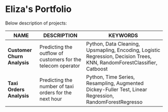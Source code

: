 # Eliza's Portfolio

Below description of projects:

| NAME | DESCRIPTION| KEYWORDS|
| ------------- | ------------- |  ------------- |
| **Customer Churn Analysis**  | Predicting the outflow of customers for the telecom operator | Python, Data Cleaning, Upsmapling, Encoding, Logistic Regression, Decision Trees, KNN, RandomForestClassifier, Catboost|
| **Taxi Orders Analysis**  | Predicting the number of taxi orders for the next hour | Python, Time Series, Resampling, Augmented Dickey-Fuller Test, Linear Regression, RandomForestRegresso|
